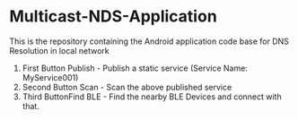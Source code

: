 # Multicast-NDS-Application

This is the repository containing the Android application code base for DNS Resolution in local network

1. First Button Publish - Publish a static service (Service Name: MyService001)
2. Second Button Scan   - Scan the above published service
3. Third ButtonFind BLE - Find the nearby BLE Devices and connect with that.
